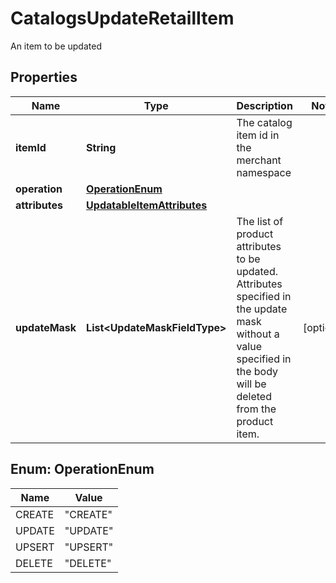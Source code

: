 

# CatalogsUpdateRetailItem

An item to be updated

## Properties

| Name | Type | Description | Notes |
|------------ | ------------- | ------------- | -------------|
|**itemId** | **String** | The catalog item id in the merchant namespace |  |
|**operation** | [**OperationEnum**](#OperationEnum) |  |  |
|**attributes** | [**UpdatableItemAttributes**](UpdatableItemAttributes.md) |  |  |
|**updateMask** | **List&lt;UpdateMaskFieldType&gt;** | The list of product attributes to be updated. Attributes specified in the update mask without a value specified in the body will be deleted from the product item. |  [optional] |



## Enum: OperationEnum

| Name | Value |
|---- | -----|
| CREATE | &quot;CREATE&quot; |
| UPDATE | &quot;UPDATE&quot; |
| UPSERT | &quot;UPSERT&quot; |
| DELETE | &quot;DELETE&quot; |




